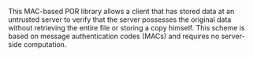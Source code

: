 This MAC-based POR library allows a client that has stored data at an untrusted server to verify that the server possesses the original data without retrieving the entire file or storing a copy himself.  This scheme is based on message authentication codes (MACs) and requires no server-side computation.